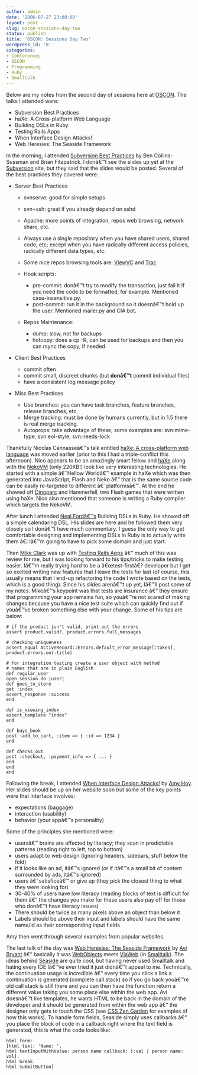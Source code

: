 ```yaml
---
author: admin
date: '2006-07-27 23:08:00'
layout: post
slug: oscon-sessions-day-two
status: publish
title: 'OSCON: Sessions Day Two'
wordpress_id: '8'
categories:
- Conferences
- OSCON
- Programming
- Ruby
- Smalltalk
---
```


Below are my notes from the second day of sessions here at
[OSCON](http://conferences.oreillynet.com/os2006/). The talks I attended
were:

-   Subversion Best Practices
-   haXe: A Cross-platform Web Language
-   Building DSLs in Ruby
-   Testing Rails Apps
-   When Interface Design Attacks!
-   Web Heresies: The Seaside Framework

In the morning, I attended [Subversion Best
Practices](http://conferences.oreillynet.com/cs/os2006/view/e_sess/8671)
by Ben Collins-Sussman and Brian Fitzpatrick. I donâ€™t see the slides
up yet at the [Subversion](http://subversion.tigris.org/) site, but they
said that the slides would be posted. Several of the best practices they
covered were:

-   Server Best Practices
    -   svnserve: good for simple setups
    -   svn+ssh: great if you already depend on sshd
    -   Apache: more points of integration, repos web browsing, network
        share, etc.
    -   Always use a single repository when you have shared users,
        shared code, etc; except when you have radically different
        access policies, radically different data types, etc.
    -   Some nice repos browsing tools are:
        [ViewVC](http://www.viewvc.org/) and
        [Trac](http://trac.edgewall.org/)
    -   Hook scripts:
        -   pre-commit: donâ€™t try to modify the transaction, just fail
            it if you need the code to be formatted, for example.
            Mentioned case-insensitive.py.
        -   post-commit: run it in the background so it doesnâ€™t hold
            up the user. Mentioned mailer.py and CIA bot.

    -   Repos Maintenance:
        -   dump: slow, not for backups
        -   hotcopy: does a cp -R, can be used for backups and then you
            can rsync the copy, if needed

-   Client Best Practices
    -   commit often
    -   commit small, discreet chunks (but **donâ€™t** commit individual
        files)
    -   have a consistent log message policy

-   Misc Best Practices
    -   Use branches: you can have task branches, feature branches,
        release branches, etc.
    -   Merge tracking: must be done by humans currently, but in 1.5
        there is real merge tracking.
    -   Autoprops: take advantage of these, some examples are:
        svn:mime-type, svn:eol-style, svn:needs-lock

Thankfully Nicolas Cannasseâ€™s talk entitled [haXe: A cross-platform
web
language](http://conferences.oreillynet.com/cs/os2006/view/e_sess/8600)
was moved earlier (prior to this I had a triple-conflict this
afternoon). Nico appears to be an amazingly smart fellow and
[haXe](http://www.haxe.org) along with the [NekoVM](http://nekovm.org/)
(only 220KB!) look like very interesting technologies. He started with a
simple â€˜Hellow Worldâ€™ example in haXe which was then generated into
JavaScript, Flash and Neko â€“ that is the same source code can be
easily re-targeted to different â€˜platformsâ€™. At the end he showed
off [Dinoparc](http://en.dinoparc.com) and Hammerfell, two Flash games
that were written using haXe. Nico also mentioned that someone is
writing a Ruby compiler which targets the NekoVM.

After lunch I attended [Neal Fordâ€™s](http://www.nealford.com) Building
DSLs in Ruby. He showed off a simple calendaring DSL. His slides are
here and he followed them very closely so I donâ€™t have much
commentary. I guess the only way to get comfortable designing and
implementing DSLs in Ruby is to actually write them â€¦ Iâ€™m going to
have to pick some domain and just start.

Then [Mike Clark](http://www.pragmaticstudio.com/) was up with [Testing
Rails
Apps](http://conferences.oreillynet.com/cs/os2006/view/e_sess/8395) â€“
much of this was review for me, but I was looking forward to his
tips/tricks to make testing easier. Iâ€™m really trying hard to be a
â€œtest-firstâ€? developer but I get so excited writing new features
that I leave the tests for last (of course, this usually means that I
end-up refactoring the code I wrote based on the tests, which is a good
thing). Since his slides arenâ€™t up yet, Iâ€™ll post some of my notes.
Mikeâ€™s keypoint was that tests are insurance â€“ they ensure that
programming your app remains fun, so youâ€™re not scared of making
changes because you have a nice test suite which can quickly find out if
youâ€™ve broken something else with your change. Some of his tips are
below:

    # if the product isn't valid, print out the errors
    assert product.valid?, product.errors.full_messages

    # checking uniqueness
    assert_equal ActiveRecord::Errors.default_error_message[:taken],
    product.errors.on(:title)

    # for integration testing create a user object with method
    # names that are in plain English
    def regular_user
    open_session do |user|
    def goes_to_store
    get :index
    assert_response :success
    end

    def is_viewing_index
    assert_template "index"
    end

    def buys_book
    post :add_to_cart, :item => { :id => 1234 }
    end

    def checks_out
    post :checkout, :payment_info => { ... }
    end
    end
    end

Following the break, I attended [When Interface Design
Attacks!](http://conferences.oreillynet.com/cs/os2006/view/e_sess/8924)
by [Amy Hoy](http://www.slash7.com). Her slides should be up on her
website soon but some of the key points were that interface involves:

-   expectations (baggage)
-   interaction (usability)
-   behavior (your appâ€™s personality)

Some of the principles she mentioned were:

-   usersâ€™ brains are affected by literacy; they scan in predictable
    patterns (reading right to left, top to bottom)
-   users adapt to web design (ignoring headers, sidebars, stuff below
    the fold)
-   if it looks like an ad, itâ€™s ignored (or if itâ€™s a small bit of
    content surrounded by ads, itâ€™s ignored)
-   users â€˜satisficeâ€™ or give up (they pick the closest thing to
    what they were looking for)
-   30-40% of users have low literacy (reading blocks of text is
    difficult for them â€“ the changes you make for these users also pay
    off for those who donâ€™t have literacy issues)
-   There should be twice as many pixels above an object than below it
-   Labels should be above their input and labels should have the same
    name/id as their corresponding input fields

Amy then went through several examples from popular websites.

The last talk of the day was [Web Heresies: The Seaside
Framework](http://conferences.oreillynet.com/cs/os2006/view/e_sess/8942)
by [Avi Bryant](http://smallthought.com/avi/) â€“ basically it was
[WebObjects](http://www.apple.com/webobjects/) meets
[ViaWeb](http://www.paulgraham.com/vwfaq.html) (in
[Smalltalk](http://www.squeak.org/)). The ideas behind
[Seaside](http://www.seaside.st/) are quite cool, but having never used
Smalltalk and hating every IDE Iâ€™ve ever tried it just didnâ€™t appeal
to me. Technically, the continuation usage is incredible â€“ every time
you click a link a continuation is generated (complete call stack) so if
you go back youâ€™re old call stack is still there and you can then have
the function return a different value taking you some place else within
the web app. Avi doesnâ€™t like templates, he wants HTML to be back in
the domain of the developer and it should be generated from within the
web app â€“ the designer only gets to touch the CSS (see [CSS Zen
Garden](http://www.csszengarden.com/) for examples of how this works).
To handle form fields, Seaside simply uses callbacks â€“ you place the
block of code in a callback right where the text field is generated,
this is what the code looks like:

    html form:
    [html text: 'Name: '.
    html textInputWithValue: person name callback: [:val | person name: val].
    html break.
    html submitButton]
